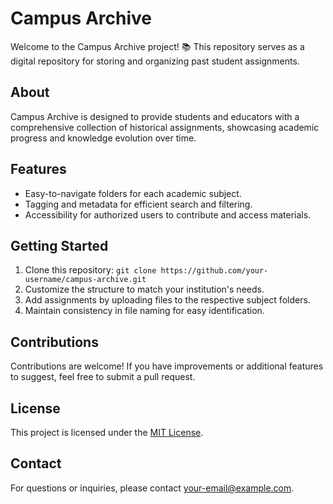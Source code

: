 # Campus Archive

Welcome to the Campus Archive project! 📚 This repository serves as a digital repository for storing and organizing past student assignments. 

## About

Campus Archive is designed to provide students and educators with a comprehensive collection of historical assignments, showcasing academic progress and knowledge evolution over time.

## Features

- Easy-to-navigate folders for each academic subject.
- Tagging and metadata for efficient search and filtering.
- Accessibility for authorized users to contribute and access materials.

## Getting Started

1. Clone this repository: `git clone https://github.com/your-username/campus-archive.git`
2. Customize the structure to match your institution's needs.
3. Add assignments by uploading files to the respective subject folders.
4. Maintain consistency in file naming for easy identification.

## Contributions

Contributions are welcome! If you have improvements or additional features to suggest, feel free to submit a pull request.

## License

This project is licensed under the [MIT License](LICENSE).

## Contact

For questions or inquiries, please contact [your-email@example.com](mailto:your-email@example.com).
